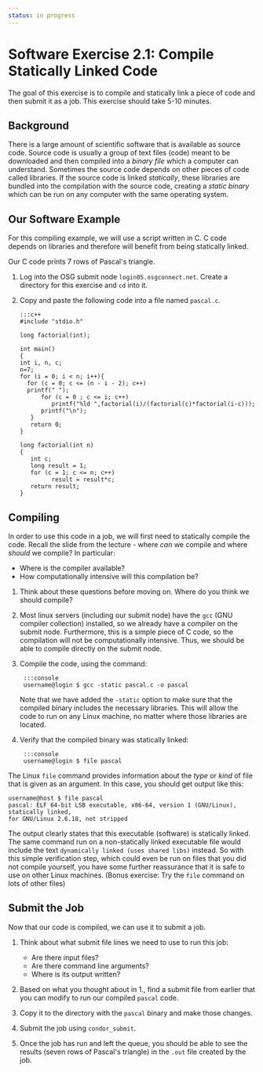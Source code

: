 ```yaml
---
status: in progress
---
```


<style type="text/css"> pre em { font-style: normal; background-color: yellow; } pre strong { font-style: normal; font-weight: bold; color: \#008; } </style>

Software Exercise 2.1: Compile Statically Linked Code
==========================================================

The goal of this exercise is to compile and statically link a piece of code and then submit it as a job. This exercise should take 5-10 minutes.

Background
----------

There is a large amount of scientific software that is available as source code. Source code is usually a group of text files (code) meant to be downloaded and then compiled into a *binary file* which a computer can understand. Sometimes the source code depends on other pieces of code called libraries. If the source code is linked *statically*, these libraries are bundled into the compilation with the source code, creating a *static binary* which can be run on any computer with the same operating system.

Our Software Example
--------------------

For this compiling example, we will use a script written in C. C code depends on libraries and therefore will benefit from being statically linked.

Our C code prints 7 rows of Pascal's triangle.

1.  Log into the OSG submit node `login05.osgconnect.net`. Create a directory for this exercise and `cd` into it.
1.  Copy and paste the following code into a file named `pascal.c`.

		:::c++
		#include "stdio.h"

		long factorial(int);

		int main()
		{
		int i, n, c;
		n=7;
		for (i = 0; i < n; i++){
		  for (c = 0; c <= (n - i - 2); c++)
		  printf(" ");
			  for (c = 0 ; c <= i; c++)
				 printf("%ld ",factorial(i)/(factorial(c)*factorial(i-c)));
			  printf("\n");
		   }
		   return 0;
		}

		long factorial(int n)
		{
		   int c;
		   long result = 1;
		   for (c = 1; c <= n; c++)
				 result = result*c;
		   return result;
		}

Compiling
---------

In order to use this code in a job, we will first need to statically compile the code. Recall the slide from the lecture - where *can* we compile and where *should* we compile? In particular:

-   Where is the compiler available?
-   How computationally intensive will this compilation be?    

<!--hiding-->


1.  Think about these questions before moving on. Where do you think we should compile?

1. Most linux servers (including our submit node) have the `gcc` (GNU compiler collection) installed, so we already have a compiler on the submit node. Furthermore, this is a simple piece of C code, so the compilation will not be computationally intensive. Thus, we should be able to compile directly on the submit node. 

1. Compile the code, using the command: 

        :::console
        username@login $ gcc -static pascal.c -o pascal

	Note that we have added the `-static` option to make sure that the compiled binary includes the necessary libraries. This will allow the code to run on any Linux machine, no matter where those libraries are located. 

1. Verify that the compiled binary was statically linked:

        :::console
        username@login $ file pascal

The Linux `file` command provides information about the *type* or *kind* of file that is given as an argument. In this case, you should get output like this:

```hl_lines="2 3"
username@host $ file pascal
pascal: ELF 64-bit LSB executable, x86-64, version 1 (GNU/Linux), statically linked,
for GNU/Linux 2.6.18, not stripped
```

The output clearly states that this executable (software) is statically linked. The same command run on a non-statically linked executable file would include the text `dynamically linked (uses shared libs)` instead. So with this simple verification step, which could even be run on files that you did not compile yourself, you have some further reassurance that it is safe to use on other Linux machines. (Bonus exercise: Try the `file` command on lots of other files)

Submit the Job
--------------

Now that our code is compiled, we can use it to submit a job.

1.  Think about what submit file lines we need to use to run this job:
    -   Are there input files?
    -   Are there command line arguments?
    -   Where is its output written?

1.  Based on what you thought about in 1., find a submit file from earlier that you can modify to run our compiled `pascal` code.

1. Copy it to the directory with the `pascal` binary and make those changes. 

1. Submit the job using `condor_submit`. 

1. Once the job has run and left the queue, you should be able to see the results (seven rows of Pascal's triangle) in the `.out` file created by the job.

